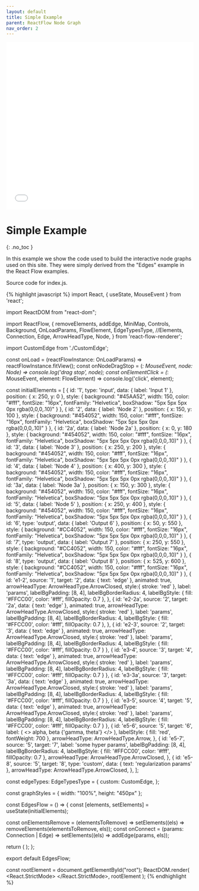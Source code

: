 ```yaml
---
layout: default
title: Simple Example 
parent: ReactFlow Node Graph
nav_order: 2
---
```


<div>
    <iframe src="../nodegraphdemo" height="450px" width="100%" scrolling="no" frameborder="0">
    </iframe>
</div>

# Simple Example
{: .no_toc }

In this example we show the code used to build the interactive node graphs used on this site. They were simply derived from the "Edges" example in the React Flow examples. 

Source code for index.js.

{% highlight javascript %}
import React, { useState, MouseEvent } from 'react';

import ReactDOM from "react-dom";

import ReactFlow, {
  removeElements,
  addEdge,
  MiniMap,
  Controls,
  Background,
  OnLoadParams,
  FlowElement,
  EdgeTypesType,
  //Elements,
  Connection,
  Edge,
  ArrowHeadType,
  Node,
} from 'react-flow-renderer';




import CustomEdge from './CustomEdge';

const onLoad = (reactFlowInstance: OnLoadParams) => reactFlowInstance.fitView();
const onNodeDragStop = (_: MouseEvent, node: Node) => console.log('drag stop', node);
const onElementClick = (_: MouseEvent, element: FlowElement) => console.log('click', element);


const initialElements = [
  { id: '1', type: 'input', data: { label: 'Input 1' }, position: { x: 250, y: 0 },
  style: {
      background: "#45AA52",
      width: 150,
      color: "#fff",
      fontSize: "16px",
      fontFamily: "Helvetica",
      boxShadow: "5px 5px 5px 0px rgba(0,0,0,.10)"
    }
  },
  { id: '2', data: { label: 'Node 2' }, position: { x: 150, y: 100 },
  style: {
      background: "#454052",
      width: 150,
      color: "#fff",
      fontSize: "16px",
      fontFamily: "Helvetica",
      boxShadow: "5px 5px 5px 0px rgba(0,0,0,.10)"
    }
  },
  { id: '2a', data: { label: 'Node 2a' }, position: { x: 0, y: 180 },
  style: {
      background: "#454052",
      width: 150,
      color: "#fff",
      fontSize: "16px",
      fontFamily: "Helvetica",
      boxShadow: "5px 5px 5px 0px rgba(0,0,0,.10)"
    }
  },
  { id: '3', data: { label: 'Node 3' }, position: { x: 250, y: 200 },
  style: {
      background: "#454052",
      width: 150,
      color: "#fff",
      fontSize: "16px",
      fontFamily: "Helvetica",
      boxShadow: "5px 5px 5px 0px rgba(0,0,0,.10)"
    }
  },
  { id: '4', data: { label: 'Node 4' }, position: { x: 400, y: 300 },
  style: {
      background: "#454052",
      width: 150,
      color: "#fff",
      fontSize: "16px",
      fontFamily: "Helvetica",
      boxShadow: "5px 5px 5px 0px rgba(0,0,0,.10)"
    }
  },
  { id: '3a', data: { label: 'Node 3a' }, position: { x: 150, y: 300 },
  style: {
      background: "#454052",
      width: 150,
      color: "#fff",
      fontSize: "16px",
      fontFamily: "Helvetica",
      boxShadow: "5px 5px 5px 0px rgba(0,0,0,.10)"
    }
  },
  { id: '5', data: { label: 'Node 5' }, position: { x: 250, y: 400 },
  style: {
      background: "#454052",
      width: 150,
      color: "#fff",
      fontSize: "16px",
      fontFamily: "Helvetica",
      boxShadow: "5px 5px 5px 0px rgba(0,0,0,.10)"
    }
  },
  { id: '6', type: 'output', data: { label: 'Output 6' }, position: { x: 50, y: 550 },
  style: {
      background: "#CC4052",
      width: 150,
      color: "#fff",
      fontSize: "16px",
      fontFamily: "Helvetica",
      boxShadow: "5px 5px 5px 0px rgba(0,0,0,.10)"
    }
  },
  { id: '7', type: 'output', data: { label: 'Output 7' }, position: { x: 250, y: 550 },
  style: {
      background: "#CC4052",
      width: 150,
      color: "#fff",
      fontSize: "16px",
      fontFamily: "Helvetica",
      boxShadow: "5px 5px 5px 0px rgba(0,0,0,.10)"
    }
  },
  { id: '8', type: 'output', data: { label: 'Output 8' }, position: { x: 525, y: 600 },
  style: {
      background: "#CC4052",
      width: 150,
      color: "#fff",
      fontSize: "16px",
      fontFamily: "Helvetica",
      boxShadow: "5px 5px 5px 0px rgba(0,0,0,.10)"
    }
  },
  { id: 'e1-2', source: '1', target: '2',
    data: { text: 'edge' }, animated: true, arrowHeadType: ArrowHeadType.ArrowClosed,  style:{ stroke: 'red' },
    label: 'params', labelBgPadding: [8, 4], labelBgBorderRadius: 4,
    labelBgStyle: { fill: '#FFCC00', color: '#fff', fillOpacity: 0.7 },
    },
  { id: 'e2-2a', source: '2', target: '2a', 
    data: { text: 'edge' }, animated: true, arrowHeadType: ArrowHeadType.ArrowClosed,  style:{ stroke: 'red' },
    label: 'params', labelBgPadding: [8, 4], labelBgBorderRadius: 4,
    labelBgStyle: { fill: '#FFCC00', color: '#fff', fillOpacity: 0.7 },
    },
  { id: 'e2-3', source: '2', target: '3',
    data: { text: 'edge' }, animated: true, arrowHeadType: ArrowHeadType.ArrowClosed,  style:{ stroke: 'red' },
    label: 'params', labelBgPadding: [8, 4], labelBgBorderRadius: 4,
    labelBgStyle: { fill: '#FFCC00', color: '#fff', fillOpacity: 0.7 }
    },
  { id: 'e3-4', source: '3', target: '4',
    data: { text: 'edge' }, animated: true, arrowHeadType: ArrowHeadType.ArrowClosed,  style:{ stroke: 'red' },
    label: 'params', labelBgPadding: [8, 4], labelBgBorderRadius: 4,
    labelBgStyle: { fill: '#FFCC00', color: '#fff', fillOpacity: 0.7 }
    },
  { id: 'e3-3a', source: '3', target: '3a',
    data: { text: 'edge' }, animated: true, arrowHeadType: ArrowHeadType.ArrowClosed,  style:{ stroke: 'red' },
    label: 'params', labelBgPadding: [8, 4], labelBgBorderRadius: 4,
    labelBgStyle: { fill: '#FFCC00', color: '#fff', fillOpacity: 0.7 }
    },
  { id: 'e3-5', source: '4', target: '5',
    data: { text: 'edge' }, animated: true, arrowHeadType: ArrowHeadType.ArrowClosed,  style:{ stroke: 'red' },
    label: 'params', labelBgPadding: [8, 4], labelBgBorderRadius: 4,
    labelBgStyle: { fill: '#FFCC00', color: '#fff', fillOpacity: 0.7 }
    },
  {
    id: 'e5-6',
    source: '5',
    target: '6',
    label: (
      <>
        <tspan>alpha, beta</tspan>
        <tspan dy={10} x={0}>
          {'gamma, theta'}
        </tspan>
      </>
    ),
    labelStyle: { fill: 'red', fontWeight: 700 },
    arrowHeadType: ArrowHeadType.Arrow,
  },
  {
    id: 'e5-7',
    source: '5',
    target: '7',
    label: 'some hyper params',
    labelBgPadding: [8, 4],
    labelBgBorderRadius: 4,
    labelBgStyle: { fill: '#FFCC00', color: '#fff', fillOpacity: 0.7 },
    arrowHeadType: ArrowHeadType.ArrowClosed,
  },
  {
    id: 'e5-8',
    source: '5',
    target: '8',
    type: 'custom',
    data: { text: 'regularization params' },
    arrowHeadType: ArrowHeadType.ArrowClosed,
  },
];


const edgeTypes: EdgeTypesType = {
  custom: CustomEdge,
};


const graphStyles = { width: "100%", height: "450px" };

const EdgesFlow = () => {
  const [elements, setElements] = useState(initialElements);

  const onElementsRemove = (elementsToRemove) => setElements((els) => removeElements(elementsToRemove, els));
  const onConnect = (params: Connection | Edge) => setElements((els) => addEdge(params, els));

  return (
    <ReactFlow
      elements={elements}
      onElementClick={onElementClick}
      onElementsRemove={onElementsRemove}
      onConnect={onConnect}
      onNodeDragStop={onNodeDragStop}
      onLoad={onLoad}
      snapToGrid={true}
      edgeTypes={edgeTypes}
      style={graphStyles}
    >
      <MiniMap />
      <Controls />
      <Background />
    </ReactFlow>
  );
};

export default EdgesFlow;

const rootElement = document.getElementById("root");
ReactDOM.render(
  <React.StrictMode>
    <EdgesFlow />
  </React.StrictMode>,
  rootElement
);
{% endhighlight %}


